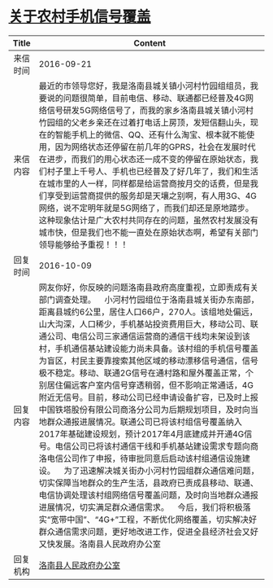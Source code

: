 # [关于农村手机信号覆盖](http://www.shangluo.gov.cn/zmhd/ldxxxx.jsp?urltype=leadermail.LeaderMailContentUrl&wbtreeid=1112&leadermailid=3835)

| Title |                                                                                                                                                                                                                                                                                                      Content                                                                                                                                                                                                                                                                                                       |
|:-----:|--------------------------------------------------------------------------------------------------------------------------------------------------------------------------------------------------------------------------------------------------------------------------------------------------------------------------------------------------------------------------------------------------------------------------------------------------------------------------------------------------------------------------------------------------------------------------------------------------------------------|
| 来信时间  | 2016-09-21                                                                                                                                                                                                                                                                                                                                                                                                                                                                                                                                                                                                         |
| 来信内容  | 最近的市领导您好，我是洛南县城关镇小河村竹园组组员，我要说的问题很简单，目前电信、移动、联通都已经普及4G网络信号研发5G网络信号了，而我的家乡洛南县城关镇小河村竹园组的父老乡亲还在过着打电话上房顶，发短信翻山头，现在的智能手机上的微信、QQ、还有什么淘宝、根本就不能使用，因为网络状态还停留在前几年的GPRS，社会在发展时代在进步，而我们的用心状态还一成不变的停留在原始状态，我们村子里上千号人、手机也已经普及了好几年了，我们和生活在城市里的人一样，同样都是给运营商按月交的话费，但是我们享受到运营商提供的服务却是天壤之别啊，有人用3G、4G网络，说不定明年就是5G网络了，而我们却还是原地踏步。这种现象估计是广大农村共同存在的问题，虽然农村发展没有城市快，但是我们也不能一直处在原始状态啊，希望有关部门领导能够给予重视！！！                                                                                                                                                                                                                                       |
| 回复时间  | 2016-10-09                                                                                                                                                                                                                                                                                                                                                                                                                                                                                                                                                                                                         |
| 回复内容  | 网友你好，你反映的问题洛南县政府高度重视，立即责成有关部门调查处理。    小河村竹园组位于洛南县城关街办东南部，距离县城约6公里，居住人口66户，270人。该组地处偏远，山大沟深，人口稀少，手机基站投资费用巨大，移动公司、联通公司、电信公司三家通信运营商的通信干线均未架设到该村，手机通信基站建设能力尚未具备。该村组的手机信号覆盖为盲区，村民主要靠搜索其他区域的移动漂移信号通信，信号极不稳定。移动、联通2G信号在通村路和屋外覆盖正常，个别居住偏远客户室内信号穿透稍弱，但不影响正常通话，4G附近无信号。目前，移动公司已经申请设备扩容，已及时上报中国铁塔股份有限公司商洛分公司为后期规划项目，及时向当地群众通报进展情况。联通公司已将该村组信号覆盖纳入2017年基础建设规划，预计2017年4月底建成并开通4G信号。电信公司已将该村通信干线和手机基站建设需求专题向商洛电信公司作了申报，待审批同意后启动该村组通信设施建设。    为了迅速解决城关街办小河村竹园组群众通信难问题，切实保障当地群众的生产生活，县政府已责成县移动、联通、电信协调处理该村组网络信号覆盖问题，及时向当地群众通报进展情况，切实满足群众通信需求。    今后，我们将积极落实“宽带中国”、“4G+”工程，不断优化网络覆盖，切实解决好群众通信需求问题，更好地改进工作，促进全县经济社会又好又快发展。洛南县人民政府办公室 |
| 回复机构  | [洛南县人民政府办公室](../../category/agencies/洛南县人民政府办公室.md)                                                                                                                                                                                                                                                                                                                                                                                                                                                                                                                                                                |